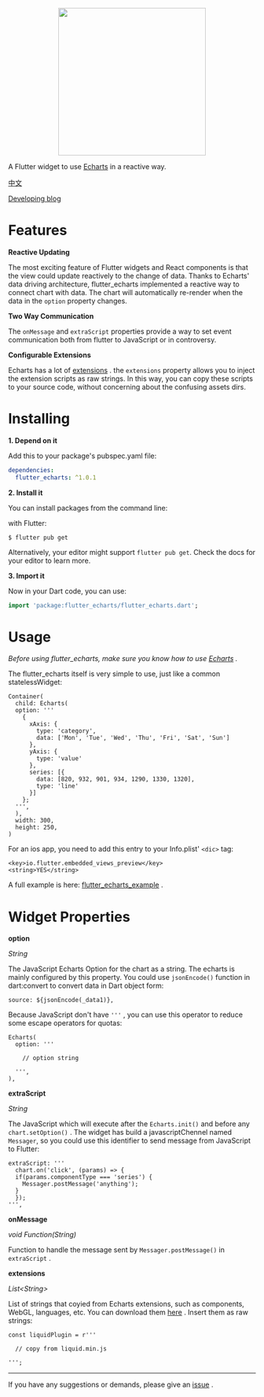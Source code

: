 <p align="center">
<img src="https://github.com/entronad/flutter_echarts/blob/master/doc/log.png" width=300 height=300 />
</p>

A Flutter widget to use [Echarts]((https://github.com/apache/incubator-echarts)) in a reactive way.

[中文](https://github.com/entronad/flutter_echarts/blob/master/README_CN.md)

[Developing blog](https://medium.com/@entronad/reactive-echarts-flutter-widget-fedab7f3c52f)

# Features

**Reactive Updating**

The most exciting feature of Flutter widgets and React components is that the view could update reactively to the change of data. Thanks to Echarts' data driving architecture, flutter_echarts implemented a reactive way to connect chart with data. The chart will automatically re-render when the data in the `option` property changes.

**Two Way Communication**

The `onMessage` and `extraScript` properties provide a way to set event communication both from flutter to JavaScript or in controversy.

**Configurable Extensions**

Echarts has a lot of [extensions](https://echarts.apache.org/en/download-extension.html) . the `extensions` property allows you to inject the extension scripts as raw strings. In this way, you can copy these scripts to your source code, without concerning about the confusing assets dirs.

# Installing

**1. Depend on it**

Add this to your package's pubspec.yaml file:

```yaml
dependencies:
  flutter_echarts: ^1.0.1
```

**2. Install it**

You can install packages from the command line:

with Flutter:

```shell
$ flutter pub get
```

Alternatively, your editor might support `flutter pub get`. Check the docs for your editor to learn more.

**3. Import it**

Now in your Dart code, you can use:

```dart
import 'package:flutter_echarts/flutter_echarts.dart';  
```

# Usage

*Before using flutter_echarts, make sure you know how to use  [Echarts]((https://github.com/apache/incubator-echarts)) .*

The flutter_echarts itself is very simple to use, just like a common statelessWidget:

```
Container(
  child: Echarts(
  option: '''
    {
      xAxis: {
        type: 'category',
        data: ['Mon', 'Tue', 'Wed', 'Thu', 'Fri', 'Sat', 'Sun']
      },
      yAxis: {
        type: 'value'
      },
      series: [{
        data: [820, 932, 901, 934, 1290, 1330, 1320],
        type: 'line'
      }]
    };
  ''',
  ),
  width: 300,
  height: 250,
)
```

For an ios app, you need to add this entry to your Info.plist' `<dic>` tag:

```
<key>io.flutter.embedded_views_preview</key>
<string>YES</string>
```

A full example is here: [flutter_echarts_example](https://github.com/entronad/flutter_echarts/tree/master/example) .

# Widget Properties

**option**

*String*

The JavaScript Echarts Option for the chart as a string. The echarts is mainly configured by this property. You could use `jsonEncode()` function in dart:convert to convert data in Dart object form:

```
source: ${jsonEncode(_data1)},
```

Because JavaScript don't have `'''` , you can use this operator to reduce some escape operators for quotas:

```
Echarts(
  option: '''
  
    // option string
    
  ''',
),
```

**extraScript**

*String*

The JavaScript which will execute after the `Echarts.init()` and before any `chart.setOption()` . The widget has build a javascriptChennel named `Messager`, so you could use this identifier to send message from JavaScript to Flutter:

```
extraScript: '''
  chart.on('click', (params) => {
  if(params.componentType === 'series') {
  	Messager.postMessage('anything');
  }
  });
''',
```

**onMessage**

*void Function(String)*

Function to handle the message sent by `Messager.postMessage()` in `extraScript` .

**extensions**

*List\<String\>*

List of strings that coyied from Echarts extensions, such as components, WebGL, languages, etc. You can download them [here](https://echarts.apache.org/en/download-extension.html) . Insert them as raw strings:

```
const liquidPlugin = r'''

  // copy from liquid.min.js

''';
```



---

If you have any suggestions or demands, please give an [issue](https://github.com/entronad/flutter_echarts/issues) .